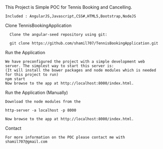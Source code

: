   This Project is Simple POC for Tennis Booking and Cancelling.
			
	Included : AngularJS,Javascript,CSS#,HTML5,Bootstrap,NodeJS

  Clone TennisBookingApplication

      Clone the angular-seed repository using git:

      git clone https://github.com/shamil707/TennisBookingApplication.git
    
  Run the Application

	We have preconfigured the project with a simple development web server. The simplest way to start this server is:
	(It will install the bower packages and node modules which is needed for this project to run)
	npm start
	Now browse to the app at http://localhost:8000/index.html.
	
  Run the Application (Manually)

	Download the node modules from the 

	http-server -a localhost -p 8000
	
	Now browse to the app at http://localhost:8000/index.html.

 Contact

	For more information on the POC please contact me with shamil707@gmail.com
